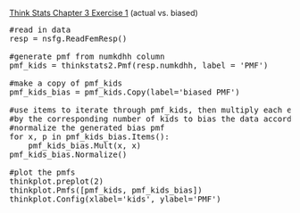 [Think Stats Chapter 3 Exercise 1](http://greenteapress.com/thinkstats2/html/thinkstats2004.html#toc31) (actual vs. biased)
<pre>
#read in data 
resp = nsfg.ReadFemResp()

#generate pmf from numkdhh column 
pmf_kids = thinkstats2.Pmf(resp.numkdhh, label = 'PMF') 

#make a copy of pmf_kids 
pmf_kids_bias = pmf_kids.Copy(label='biased PMF')       

#use items to iterate through pmf_kids, then multiply each element
#by the corresponding number of kids to bias the data accordingly 
#normalize the generated bias pmf
for x, p in pmf_kids_bias.Items():         
    pmf_kids_bias.Mult(x, x)               
pmf_kids_bias.Normalize()                  

#plot the pmfs
thinkplot.preplot(2)                       
thinkplot.Pmfs([pmf_kids, pmf_kids_bias])
thinkplot.Config(xlabel='kids', ylabel='PMF')
</pre>
